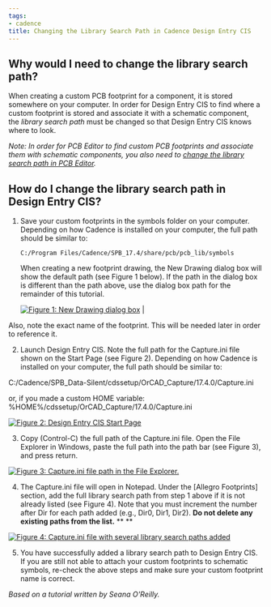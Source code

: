 ```yaml
---
tags:
- cadence
title: Changing the Library Search Path in Cadence Design Entry CIS
---
```


## Why would I need to change the library search path?

When creating a custom PCB footprint for a component, it is stored somewhere on your computer. In order for Design Entry CIS to find where a custom footprint is stored and associate it with a schematic component, the *library search path* must be changed so that Design Entry CIS knows where to look.

*Note: In order for PCB Editor to find custom PCB footprints and associate them with schematic components, you also need to [change the library search path in PCB Editor](changing-the-default-via-padstack-in-cadence-pcb-editor.html).*

## How do I change the library search path in Design Entry CIS?

1.  Save your custom footprints in the symbols folder on your computer. Depending on how Cadence is installed on your computer, the full path should be similar to:

    ```
    C:/Program Files/Cadence/SPB_17.4/share/pcb/pcb_lib/symbols
    ```

    When creating a new footprint drawing, the New Drawing dialog box will show the default path (see Figure 1 below). If the path in the dialog box is different than the path above, use the dialog box path for the remainder of this tutorial.

    [![Figure 1: New Drawing dialog box](/figures/figure_218.png)](/larger/image0050.png) |
    
Also, note the exact name of the footprint. This will be needed later in order to reference it.

2.  Launch Design Entry CIS. Note the full path for the Capture.ini file shown on the Start Page (see Figure 2). Depending on how Cadence is installed on your computer, the full path should be similar to:

C:/Cadence/SPB_Data-Silent/cdssetup/OrCAD_Capture/17.4.0/Capture.ini

or, if you made a custom HOME variable: %HOME%/cdssetup/OrCAD_Capture/17.4.0/Capture.ini

   [![Figure 2: Design Entry CIS Start Page](/figures/CaptureStart.png)](/figures/CaptureStart.png)

3.  Copy (Control-C) the full path of the Capture.ini file. Open the File Explorer in Windows, paste the full path into the path bar (see Figure 3), and press return.

   [![Figure 3: Capture.ini file path in the File Explorer.](/figures/figure_220.png)](/larger/image0052.png)

4.  The Capture.ini file will open in Notepad. Under the [Allegro Footprints] section, add the full library search path from step 1 above if it is not already listed (see Figure 4). Note that you must increment the number after Dir for each path added (e.g., Dir0, Dir1, Dir2). **Do not delete any existing paths from the list.** ** **

   [![Figure 4: Capture.ini file with several library search paths added](/figures/figure_221.png)](/larger/image0053.png)
        
5.  You have successfully added a library search path to Design Entry CIS. If you are still not able to attach your custom footprints to schematic symbols, re-check the above steps and make sure your custom footprint name is correct.

*Based on a tutorial written by Seana O'Reilly.*
